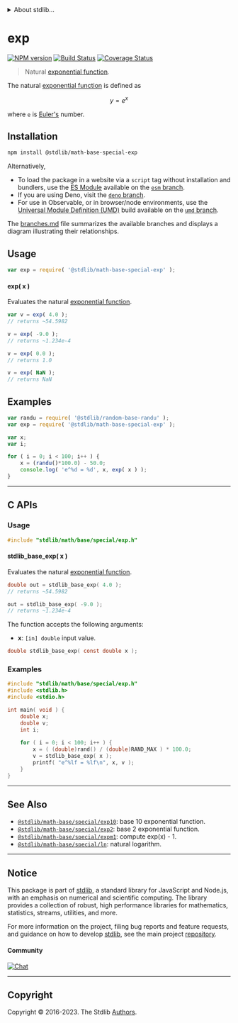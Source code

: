 <!--

@license Apache-2.0

Copyright (c) 2022 The Stdlib Authors.

Licensed under the Apache License, Version 2.0 (the "License");
you may not use this file except in compliance with the License.
You may obtain a copy of the License at

   http://www.apache.org/licenses/LICENSE-2.0

Unless required by applicable law or agreed to in writing, software
distributed under the License is distributed on an "AS IS" BASIS,
WITHOUT WARRANTIES OR CONDITIONS OF ANY KIND, either express or implied.
See the License for the specific language governing permissions and
limitations under the License.

-->


<details>
  <summary>
    About stdlib...
  </summary>
  <p>We believe in a future in which the web is a preferred environment for numerical computation. To help realize this future, we've built stdlib. stdlib is a standard library, with an emphasis on numerical and scientific computation, written in JavaScript (and C) for execution in browsers and in Node.js.</p>
  <p>The library is fully decomposable, being architected in such a way that you can swap out and mix and match APIs and functionality to cater to your exact preferences and use cases.</p>
  <p>When you use stdlib, you can be absolutely certain that you are using the most thorough, rigorous, well-written, studied, documented, tested, measured, and high-quality code out there.</p>
  <p>To join us in bringing numerical computing to the web, get started by checking us out on <a href="https://github.com/stdlib-js/stdlib">GitHub</a>, and please consider <a href="https://opencollective.com/stdlib">financially supporting stdlib</a>. We greatly appreciate your continued support!</p>
</details>

# exp

[![NPM version][npm-image]][npm-url] [![Build Status][test-image]][test-url] [![Coverage Status][coverage-image]][coverage-url] <!-- [![dependencies][dependencies-image]][dependencies-url] -->

> Natural [exponential function][exponential-function].

<section class="intro">

The natural [exponential function][exponential-function] is defined as

<!-- <equation class="equation" label="eq:natural_exponential_function" align="center" raw="y = e^x" alt="Natural exponential function definition"> -->

```math
y = e^x
```

<!-- <div class="equation" align="center" data-raw-text="y = e^x" data-equation="eq:natural_exponential_function">
    <img src="https://cdn.jsdelivr.net/gh/stdlib-js/stdlib@117273e7c4f27b0835723c2940d9675af0e14cb7/lib/node_modules/@stdlib/math/base/special/exp/docs/img/equation_natural_exponential_function.svg" alt="Natural exponential function definition">
    <br>
</div> -->

<!-- </equation> -->

where `e` is [Euler's][@stdlib/constants/float64/e] number.

</section>

<!-- /.intro -->

<section class="installation">

## Installation

```bash
npm install @stdlib/math-base-special-exp
```

Alternatively,

-   To load the package in a website via a `script` tag without installation and bundlers, use the [ES Module][es-module] available on the [`esm` branch][esm-url].
-   If you are using Deno, visit the [`deno` branch][deno-url].
-   For use in Observable, or in browser/node environments, use the [Universal Module Definition (UMD)][umd] build available on the [`umd` branch][umd-url].

The [branches.md][branches-url] file summarizes the available branches and displays a diagram illustrating their relationships.

</section>

<section class="usage">

## Usage

```javascript
var exp = require( '@stdlib/math-base-special-exp' );
```

#### exp( x )

Evaluates the natural [exponential function][exponential-function].

```javascript
var v = exp( 4.0 );
// returns ~54.5982

v = exp( -9.0 );
// returns ~1.234e-4

v = exp( 0.0 );
// returns 1.0

v = exp( NaN );
// returns NaN
```

</section>

<!-- /.usage -->

<section class="examples">

## Examples

<!-- eslint no-undef: "error" -->

```javascript
var randu = require( '@stdlib/random-base-randu' );
var exp = require( '@stdlib/math-base-special-exp' );

var x;
var i;

for ( i = 0; i < 100; i++ ) {
    x = (randu()*100.0) - 50.0;
    console.log( 'e^%d = %d', x, exp( x ) );
}
```

</section>

<!-- /.examples -->

<!-- C interface documentation. -->

* * *

<section class="c">

## C APIs

<!-- Section to include introductory text. Make sure to keep an empty line after the intro `section` element and another before the `/section` close. -->

<section class="intro">

</section>

<!-- /.intro -->

<!-- C usage documentation. -->

<section class="usage">

### Usage

```c
#include "stdlib/math/base/special/exp.h"
```

#### stdlib_base_exp( x )

Evaluates the natural [exponential function][exponential-function].

```c
double out = stdlib_base_exp( 4.0 );
// returns ~54.5982

out = stdlib_base_exp( -9.0 );
// returns ~1.234e-4
```

The function accepts the following arguments:

-   **x**: `[in] double` input value.

```c
double stdlib_base_exp( const double x );
```

</section>

<!-- /.usage -->

<!-- C API usage notes. Make sure to keep an empty line after the `section` element and another before the `/section` close. -->

<section class="notes">

</section>

<!-- /.notes -->

<!-- C API usage examples. -->

<section class="examples">

### Examples

```c
#include "stdlib/math/base/special/exp.h"
#include <stdlib.h>
#include <stdio.h>

int main( void ) {
    double x;
    double v;
    int i;
    
    for ( i = 0; i < 100; i++ ) {
        x = ( (double)rand() / (double)RAND_MAX ) * 100.0;
        v = stdlib_base_exp( x );
        printf( "e^%lf = %lf\n", x, v );
    }
}
```

</section>

<!-- /.examples -->

</section>

<!-- /.c -->

<!-- Section for related `stdlib` packages. Do not manually edit this section, as it is automatically populated. -->

<section class="related">

* * *

## See Also

-   <span class="package-name">[`@stdlib/math-base/special/exp10`][@stdlib/math/base/special/exp10]</span><span class="delimiter">: </span><span class="description">base 10 exponential function.</span>
-   <span class="package-name">[`@stdlib/math-base/special/exp2`][@stdlib/math/base/special/exp2]</span><span class="delimiter">: </span><span class="description">base 2 exponential function.</span>
-   <span class="package-name">[`@stdlib/math-base/special/expm1`][@stdlib/math/base/special/expm1]</span><span class="delimiter">: </span><span class="description">compute exp(x) - 1.</span>
-   <span class="package-name">[`@stdlib/math-base/special/ln`][@stdlib/math/base/special/ln]</span><span class="delimiter">: </span><span class="description">natural logarithm.</span>

</section>

<!-- /.related -->

<!-- Section for all links. Make sure to keep an empty line after the `section` element and another before the `/section` close. -->


<section class="main-repo" >

* * *

## Notice

This package is part of [stdlib][stdlib], a standard library for JavaScript and Node.js, with an emphasis on numerical and scientific computing. The library provides a collection of robust, high performance libraries for mathematics, statistics, streams, utilities, and more.

For more information on the project, filing bug reports and feature requests, and guidance on how to develop [stdlib][stdlib], see the main project [repository][stdlib].

#### Community

[![Chat][chat-image]][chat-url]

---

## Copyright

Copyright &copy; 2016-2023. The Stdlib [Authors][stdlib-authors].

</section>

<!-- /.stdlib -->

<!-- Section for all links. Make sure to keep an empty line after the `section` element and another before the `/section` close. -->

<section class="links">

[npm-image]: http://img.shields.io/npm/v/@stdlib/math-base-special-exp.svg
[npm-url]: https://npmjs.org/package/@stdlib/math-base-special-exp

[test-image]: https://github.com/stdlib-js/math-base-special-exp/actions/workflows/test.yml/badge.svg?branch=v0.1.0
[test-url]: https://github.com/stdlib-js/math-base-special-exp/actions/workflows/test.yml?query=branch:v0.1.0

[coverage-image]: https://img.shields.io/codecov/c/github/stdlib-js/math-base-special-exp/main.svg
[coverage-url]: https://codecov.io/github/stdlib-js/math-base-special-exp?branch=main

<!--

[dependencies-image]: https://img.shields.io/david/stdlib-js/math-base-special-exp.svg
[dependencies-url]: https://david-dm.org/stdlib-js/math-base-special-exp/main

-->

[chat-image]: https://img.shields.io/gitter/room/stdlib-js/stdlib.svg
[chat-url]: https://app.gitter.im/#/room/#stdlib-js_stdlib:gitter.im

[stdlib]: https://github.com/stdlib-js/stdlib

[stdlib-authors]: https://github.com/stdlib-js/stdlib/graphs/contributors

[umd]: https://github.com/umdjs/umd
[es-module]: https://developer.mozilla.org/en-US/docs/Web/JavaScript/Guide/Modules

[deno-url]: https://github.com/stdlib-js/math-base-special-exp/tree/deno
[umd-url]: https://github.com/stdlib-js/math-base-special-exp/tree/umd
[esm-url]: https://github.com/stdlib-js/math-base-special-exp/tree/esm
[branches-url]: https://github.com/stdlib-js/math-base-special-exp/blob/main/branches.md

[exponential-function]: https://en.wikipedia.org/wiki/Exponential_function

[@stdlib/constants/float64/e]: https://github.com/stdlib-js/constants-float64-e

<!-- <related-links> -->

[@stdlib/math/base/special/exp10]: https://github.com/stdlib-js/math-base-special-exp10

[@stdlib/math/base/special/exp2]: https://github.com/stdlib-js/math-base-special-exp2

[@stdlib/math/base/special/expm1]: https://github.com/stdlib-js/math-base-special-expm1

[@stdlib/math/base/special/ln]: https://github.com/stdlib-js/math-base-special-ln

<!-- </related-links> -->

</section>

<!-- /.links -->
